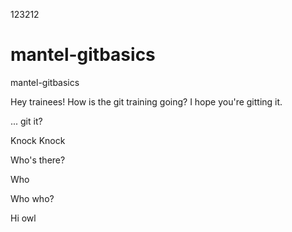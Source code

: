 123212

# mantel-gitbasics
mantel-gitbasics

Hey trainees! How is the git training going? I hope you're gitting it.

... git it? 


Knock Knock 

Who's there?


Who

Who who?

Hi owl

